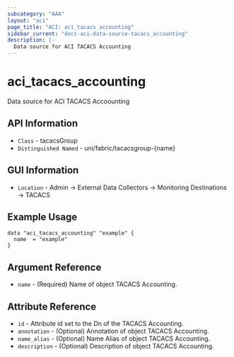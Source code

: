 ```yaml
---
subcategory: "AAA"
layout: "aci"
page_title: "ACI: aci_tacacs_accounting"
sidebar_current: "docs-aci-data-source-tacacs_accounting"
description: |-
  Data source for ACI TACACS Accounting
---
```


# aci_tacacs_accounting #

Data source for ACI TACACS Accoounting


## API Information ##

* `Class` - tacacsGroup
* `Distinguished Named` - uni/fabric/tacacsgroup-{name}

## GUI Information ##

* `Location` - Admin -> External Data Collectors -> Monitoring Destinations -> TACACS 



## Example Usage ##

```hcl
data "aci_tacacs_accounting" "example" {
  name  = "example"
}
```

## Argument Reference ##

* `name` - (Required) Name of object TACACS Accounting.

## Attribute Reference ##
* `id` - Attribute id set to the Dn of the TACACS Accounting.
* `annotation` - (Optional) Annotation of object TACACS Accounting.
* `name_alias` - (Optional) Name Alias of object TACACS Accounting.
* `description` - (Optional) Description of object TACACS Accounting.